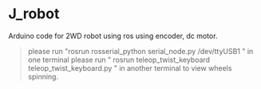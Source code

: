 # J_robot
Arduino code for 2WD robot using ros using encoder, dc motor.

>  please run "rosrun rosserial_python serial_node.py /dev/ttyUSB1 "    in one terminal
> please run  " rosrun teleop_twist_keyboard teleop_twist_keyboard.py " in another terminal to view wheels spinning.
